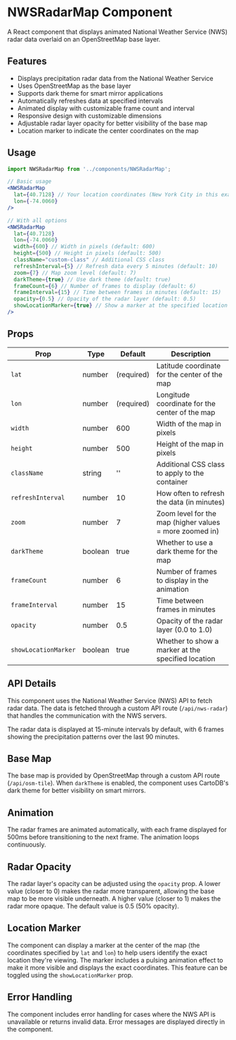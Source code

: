 # NWSRadarMap Component

A React component that displays animated National Weather Service (NWS) radar data overlaid on an OpenStreetMap base layer.

## Features

- Displays precipitation radar data from the National Weather Service
- Uses OpenStreetMap as the base layer
- Supports dark theme for smart mirror applications
- Automatically refreshes data at specified intervals
- Animated display with customizable frame count and interval
- Responsive design with customizable dimensions
- Adjustable radar layer opacity for better visibility of the base map
- Location marker to indicate the center coordinates on the map

## Usage

```jsx
import NWSRadarMap from '../components/NWSRadarMap';

// Basic usage
<NWSRadarMap 
  lat={40.7128} // Your location coordinates (New York City in this example)
  lon={-74.0060}
/>

// With all options
<NWSRadarMap 
  lat={40.7128}
  lon={-74.0060}
  width={600} // Width in pixels (default: 600)
  height={500} // Height in pixels (default: 500)
  className="custom-class" // Additional CSS class
  refreshInterval={5} // Refresh data every 5 minutes (default: 10)
  zoom={7} // Map zoom level (default: 7)
  darkTheme={true} // Use dark theme (default: true)
  frameCount={6} // Number of frames to display (default: 6)
  frameInterval={15} // Time between frames in minutes (default: 15)
  opacity={0.5} // Opacity of the radar layer (default: 0.5)
  showLocationMarker={true} // Show a marker at the specified location (default: true)
/>
```

## Props

| Prop | Type | Default | Description |
|------|------|---------|-------------|
| `lat` | number | (required) | Latitude coordinate for the center of the map |
| `lon` | number | (required) | Longitude coordinate for the center of the map |
| `width` | number | 600 | Width of the map in pixels |
| `height` | number | 500 | Height of the map in pixels |
| `className` | string | '' | Additional CSS class to apply to the container |
| `refreshInterval` | number | 10 | How often to refresh the data (in minutes) |
| `zoom` | number | 7 | Zoom level for the map (higher values = more zoomed in) |
| `darkTheme` | boolean | true | Whether to use a dark theme for the map |
| `frameCount` | number | 6 | Number of frames to display in the animation |
| `frameInterval` | number | 15 | Time between frames in minutes |
| `opacity` | number | 0.5 | Opacity of the radar layer (0.0 to 1.0) |
| `showLocationMarker` | boolean | true | Whether to show a marker at the specified location |

## API Details

This component uses the National Weather Service (NWS) API to fetch radar data. The data is fetched through a custom API route (`/api/nws-radar`) that handles the communication with the NWS servers.

The radar data is displayed at 15-minute intervals by default, with 6 frames showing the precipitation patterns over the last 90 minutes.

## Base Map

The base map is provided by OpenStreetMap through a custom API route (`/api/osm-tile`). When `darkTheme` is enabled, the component uses CartoDB's dark theme for better visibility on smart mirrors.

## Animation

The radar frames are animated automatically, with each frame displayed for 500ms before transitioning to the next frame. The animation loops continuously.

## Radar Opacity

The radar layer's opacity can be adjusted using the `opacity` prop. A lower value (closer to 0) makes the radar more transparent, allowing the base map to be more visible underneath. A higher value (closer to 1) makes the radar more opaque. The default value is 0.5 (50% opacity).

## Location Marker

The component can display a marker at the center of the map (the coordinates specified by `lat` and `lon`) to help users identify the exact location they're viewing. The marker includes a pulsing animation effect to make it more visible and displays the exact coordinates. This feature can be toggled using the `showLocationMarker` prop.

## Error Handling

The component includes error handling for cases where the NWS API is unavailable or returns invalid data. Error messages are displayed directly in the component. 